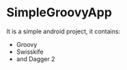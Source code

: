# SimpleGroovyApp

It is a simple android project, it contains:
- Groovy
- Swisskife
- and Dagger 2
